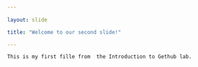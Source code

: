 ```yaml
---
	
layout: slide

title: "Welcome to our second slide!"

---
```

	
	This is my first fille from  the Introduction to Gethub lab.
